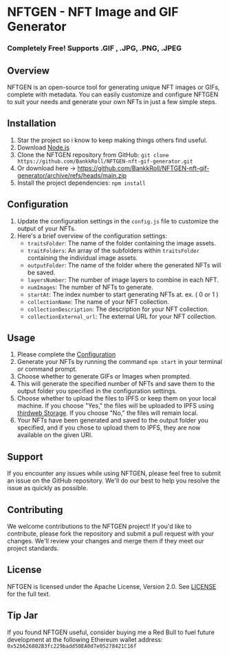 # NFTGEN - NFT Image and GIF Generator

### Completely Free! Supports .GIF , .JPG, .PNG, .JPEG

## Overview
NFTGEN is an open-source tool for generating unique NFT images or GIFs, complete with metadata. You can easily customize and configure NFTGEN to suit your needs and generate your own NFTs in just a few simple steps.

## Installation
1. Star the project so i know to keep making things others find useful.
2. Download [Node.js](https://nodejs.org)
3. Clone the NFTGEN repository from GitHub: `git clone https://github.com/BankkRoll/NFTGEN-nft-gif-generator.git`
4. Or download here -> https://github.com/BankkRoll/NFTGEN-nft-gif-generator/archive/refs/heads/main.zip
5. Install the project dependencies: `npm install`

## Configuration
1. Update the configuration settings in the `config.js` file to customize the output of your NFTs.
2. Here's a brief overview of the configuration settings:
   * `traitsFolder`: The name of the folder containing the image assets.
   * `traitFolders`: An array of the subfolders within `traitsFolder` containing the individual image assets.
   * `outputFolder`: The name of the folder where the generated NFTs will be saved.
   * `layersNumber`: The number of image layers to combine in each NFT.
   * `numImages`: The number of NFTs to generate.
   * `startAt`: The index number to start generating NFTs at. ex. ( 0 or 1 )
   * `collectionName`: The name of your NFT collection.
   * `collectionDescription`: The description for your NFT collection.
   * `collectionExternal_url`: The external URL for your NFT collection.

## Usage
1. Please complete the [Configuration](https://github.com/BankkRoll/NFTGEN-nft-gif-generator/edit/main/README.md#configuration)
2. Generate your NFTs by running the command `npm start` in your terminal or command prompt.
3. Choose whether to generate GIFs or Images when prompted.
4. This will generate the specified number of NFTs and save them to the output folder you specified in the configuration settings.
5. Choose whether to upload the files to IPFS or keep them on your local machine. If you choose "Yes," the files will be uploaded to IPFS using [thirdweb Storage](https://portal.thirdweb.com/storage). If you choose "No," the files will remain local.
6. Your NFTs have been generated and saved to the output folder you specified, and if you chose to upload them to IPFS, they are now available on the given URI.

## Support
If you encounter any issues while using NFTGEN, please feel free to submit an issue on the GitHub repository. We'll do our best to help you resolve the issue as quickly as possible.

## Contributing
We welcome contributions to the NFTGEN project! If you'd like to contribute, please fork the repository and submit a pull request with your changes. We'll review your changes and merge them if they meet our project standards.

## License
NFTGEN is licensed under the Apache License, Version 2.0. See [LICENSE]([https://github.com/apache/.github/blob/main/LICENSE](https://github.com/BankkRoll/NFTGEN-nft-gif-generator/blob/main/LICENSE)) for the full text.

## Tip Jar
If you found NFTGEN useful, consider buying me a Red Bull to fuel future development at the following Ethereum wallet address: `0x52b626802B3fc229badd50EA0d7e05278421C16f`
